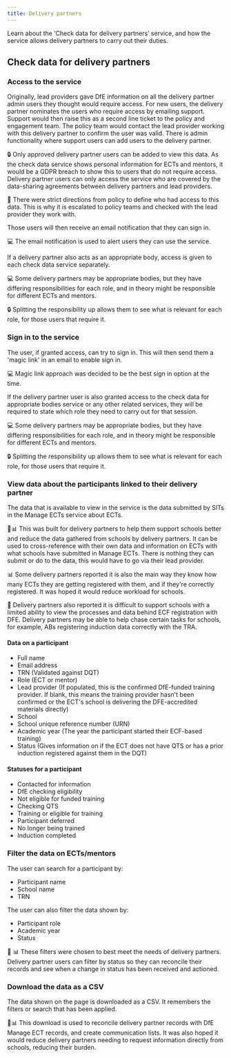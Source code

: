 ```yaml
---
title: Delivery partners
---
```


Learn about the ‘Check data for delivery partners’ service, and how the service allows delivery partners to carry out their duties.

## Check data for delivery partners

### Access to the service

Originally, lead providers gave DfE information on all the delivery
partner admin users they thought would require access. For new users,
the delivery partner nominates the users who require access by emailing
support. Support would then raise this as a second line ticket to the
policy and engagement team. The policy team would contact the lead
provider working with this delivery partner to confirm the user was
valid. There is admin functionality where support users can add users to
the delivery partner.

🔒 Only approved delivery partner users can be added to view this data.
As the check data service shows personal information for ECTs and
mentors, it would be a GDPR breach to show this to users that do not
require access. Delivery partner users can only access the service who
are covered by the data-sharing agreements between delivery partners and
lead providers.

📜 There were strict directions from policy to define who had access to
this data. This is why it is escalated to policy teams and checked with
the lead provider they work with.

Those users will then receive an email notification that they can sign
in.

💻 The email notification is used to alert users they can use the
service.

If a delivery partner also acts as an appropriate body, access is given
to each check data service separately.

💻 Some delivery partners may be appropriate bodies, but they have
differing responsibilities for each role, and in theory might be
responsible for different ECTs and mentors.

🔒 Splitting the responsibility up allows them to see what is relevant
for each role, for those users that require it.

### Sign in to the service

The user, if granted access, can try to sign in. This will then send
them a 'magic link' in an email to enable sign in.

💻 Magic link approach was decided to be the best sign in option at the
time.

If the delivery partner user is also granted access to the check data
for appropriate bodies service or any other related services, they will
be required to state which role they need to carry out for that session.

💻 Some delivery partners may be appropriate bodies, but they have
differing responsibilities for each role, and in theory might be
responsible for different ECTs and mentors.

🔒 Splitting the responsibility up allows them to see what is relevant
for each role, for those users that require it.

### View data about the participants linked to their delivery partner

The data that is available to view in the service is the data submitted
by SITs in the Manage ECTs service about ECTs.

🙋📊 This was built for delivery partners to help them support schools
better and reduce the data gathered from schools by delivery partners.
It can be used to cross-reference with their own data and information on
ECTs with what schools have submitted in Manage ECTs. There is nothing
they can submit or do to the data, this would have to go via their lead
provider.

📊 Some delivery partners reported it is also the main way they know how
many ECTs they are getting registered with them, and if they're
correctly registered. It was hoped it would reduce workload for
schools.

🙋 Delivery partners also reported it is difficult to support schools with
a limited ability to view the processes and data behind ECF registration
with DFE. Delivery partners may be able to help chase certain tasks for
schools, for example, ABs registering induction data correctly with the
TRA.

#### Data on a participant

- Full name
- Email address
- TRN (Validated against DQT)
- Role (ECT or mentor)
- Lead provider (If populated, this is the confirmed DfE-funded training provider. If blank, this means the training provider hasn't been confirmed or the ECT's school is delivering the DFE-accredited materials directly)
- School
- School unique reference number (URN)
- Academic year (The year the participant started their ECF-based training)
- Status (Gives information on if the ECT does not have QTS or has a prior induction registered against them in the DQT)

#### Statuses for a participant

- Contacted for information
- DfE checking eligibility
- Not eligible for funded training
- Checking QTS
- Training or eligible for training
- Participant deferred
- No longer being trained
- Induction completed

### Filter the data on ECTs/mentors

The user can search for a participant by:

- Participant name
- School name
- TRN

The user can also filter the data shown by:

- Participant role
- Academic year
- Status

🙋 📊 These filters were chosen to best meet the needs of delivery
partners. Delivery partner users can filter by status so they can
reconcile their records and see when a change in status has been
received and actioned.

### Download the data as a CSV

The data shown on the page is downloaded as a CSV. It remembers the
filters or search that has been applied.

🙋📊 This download is used to reconcile delivery partner records with
DfE Manage ECT records, and create communication lists. It was also
hoped it would reduce delivery partners needing to request information
directly from schools, reducing their burden.